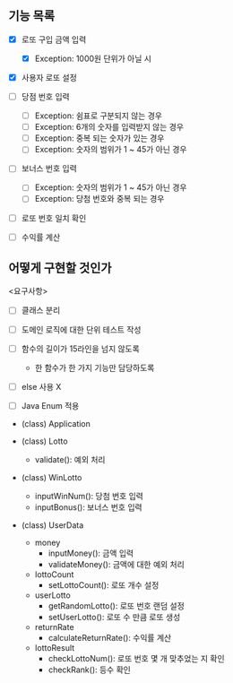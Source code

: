 ## 기능 목록
- [x] 로또 구입 금액 입력
  - [x] Exception: 1000원 단위가 아닐 시
- [x] 사용자 로또 설정 
- [ ] 당점 번호 입력
  - [ ] Exception: 쉼표로 구분되지 않는 경우
  - [ ] Exception: 6개의 숫자를 입력받지 않는 경우
  - [ ] Exception: 중복 되는 숫자가 있는 경우
  - [ ] Exception: 숫자의 범위가 1 ~ 45가 아닌 경우
- [ ] 보너스 번호 입력
  - [ ] Exception: 숫자의 범위가 1 ~ 45가 아닌 경우
  - [ ] Exception: 당첨 번호와 중복 되는 경우
- [ ] 로또 번호 일치 확인
- [ ] 수익률 계산


## 어떻게 구현할 것인가
<요구사항>
- [ ] 클래스 분리
- [ ] 도메인 로직에 대한 단위 테스트 작성
- [ ] 함수의 길이가 15라인을 넘지 않도록
  - 한 함수가 한 가지 기능만 담당하도록
- [ ] else 사용 X
- [ ] Java Enum 적용
  

- (class) Application
  
- (class) Lotto
  - validate(): 예외 처리
  
- (class) WinLotto
  - inputWinNum(): 당첨 번호 입력
  - inputBonus(): 보너스 번호 입력
  
- (class) UserData
  - money
    - inputMoney(): 금액 입력
    - validateMoney(): 금액에 대한 예외 처리
  - lottoCount
    - setLottoCount(): 로또 개수 설정
  - userLotto
    - getRandomLotto(): 로또 번호 랜덤 설정
    - setUserLotto(): 로또 수 만큼 로또 생성
  - returnRate
    - calculateReturnRate(): 수익률 계산
  - lottoResult
    - checkLottoNum(): 로또 번호 몇 개 맞추었는 지 확인
    - checkRank(): 등수 확인